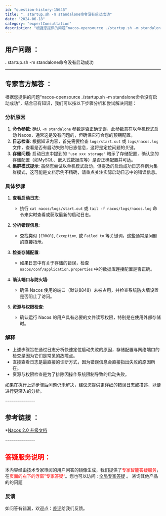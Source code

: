 ```yaml
---
id: "question-history-15645"
title: ". startup.sh -m standalone命令没有启动成功"
date: "2024-06-18"
category: "expertConsultation"
description: "根据您提供的问题“nacos-opensource ./startup.sh -m standalone命令没有启动成功”，结合已有知识，我们可以按以下步骤分析和尝试解决问题：### 分析原因1. **命令参数**: 确认 `-m standalone` 参数是否正确无误，此参数意在以单机模式启动 "
---
```


## 用户问题 ： 
 . startup.sh -m standalone命令没有启动成功  

---------------
## 专家官方解答 ：

根据您提供的问题“nacos-opensource ./startup.sh -m standalone命令没有启动成功”，结合已有知识，我们可以按以下步骤分析和尝试解决问题：

### 分析原因
1. **命令参数**: 确认 `-m standalone` 参数是否正确无误，此参数意在以单机模式启动 Nacos，通常这是没有问题的，但确保它符合您的预期配置。
2. **日志检查**: 根据知识内容，首先需要检查 `logs/start.out` 或 `logs/nacos.log` 文件，查看是否有启动失败的日志信息，这将是定位问题的关键。
3. **存储问题**: 启动日志中提到的 `"use xxx storage"` 暗示了存储配置，确认您的存储配置（如MySQL、嵌入式数据库等）是否正确配置并可达。
4. **集群模式提示**: 虽然您尝试以单机模式启动，但提及的启动成功日志样例为集群模式，这可能是文档示例不精确，请重点关注实际启动日志中的错误信息。

### 具体步骤
1. **查看启动日志**:
   - 执行 `cat nacos/logs/start.out` 或 `tail -f nacos/logs/nacos.log` 命令来实时查看或获取最新的启动日志。
   
2. **分析错误信息**:
   - 查找类似 `[ERROR]`, `Exception`, 或 `Failed to` 等关键词，这些通常是问题的直接指示。
   
3. **检查存储配置**:
   - 如果日志中有关于存储的错误，检查 `nacos/conf/application.properties` 中的数据库连接配置是否正确。
   
4. **确认端口与防火墙**:
   - 确保 Nacos 使用的端口（默认8848）未被占用，并检查系统防火墙设置是否阻止了访问。
   
5. **资源与权限检查**:
   - 确认运行 Nacos 的用户具有必要的文件读写权限，特别是在使用外部存储时。

### 解释
- 上述步骤旨在通过日志分析快速定位启动失败的原因，存储配置与网络端口的检查是因为它们是常见的故障点。
- 直接查看日志是最直接的诊断方式，因为错误信息会直接指出失败的原因所在。
- 资源与权限检查是为了排除因操作系统限制导致的启动失败。

如果在执行上述步骤后问题仍未解决，建议您提供更详细的错误日志或描述，以便进行更深入的分析。


<font color="#949494">---------------</font> 


## 参考链接 ：

*[Nacos 2.0 升级文档](https://nacos.io/docs/latest/upgrading/200-upgrading)


 <font color="#949494">---------------</font> 
 


## <font color="#FF0000">答疑服务说明：</font> 

本内容经由技术专家审阅的用户问答的镜像生成，我们提供了<font color="#FF0000">专家智能答疑服务</font>，在<font color="#FF0000">页面的右下的浮窗”专家答疑“</font>。您也可以访问 : [全局专家答疑](https://answer.opensource.alibaba.com/docs/intro) 。 咨询其他产品的的问题

### 反馈
如问答有错漏，欢迎点：[差评](https://ai.nacos.io/user/feedbackByEnhancerGradePOJOID?enhancerGradePOJOId=15697)给我们反馈。
